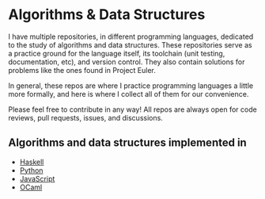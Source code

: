 # Algorithms & Data Structures

I have multiple repositories, in different programming languages, dedicated to 
the study of algorithms and data structures. These repositories serve as a 
practice ground for the language itself, its toolchain (unit testing, 
documentation, etc), and version control. They also contain solutions for 
problems like the ones found in Project Euler.

In general, these repos are where I practice programming languages a little more
formally, and here is where I collect all of them for our convenience.

Please feel free to contribute in any way! All repos are always open for code reviews,
pull requests, issues, and discussions.

## Algorithms and data structures implemented in
- [Haskell](https://github.com/jcpedroza/algorithms-and-data-structures-hs)
- [Python](https://github.com/jcpedroza/algorithms-and-data-structures-py)
- [JavaScript](https://github.com/jcpedroza/algorithms-and-data-structures-js)
- [OCaml](https://github.com/jcpedroza/algorithms-and-data-structures-ocaml)
